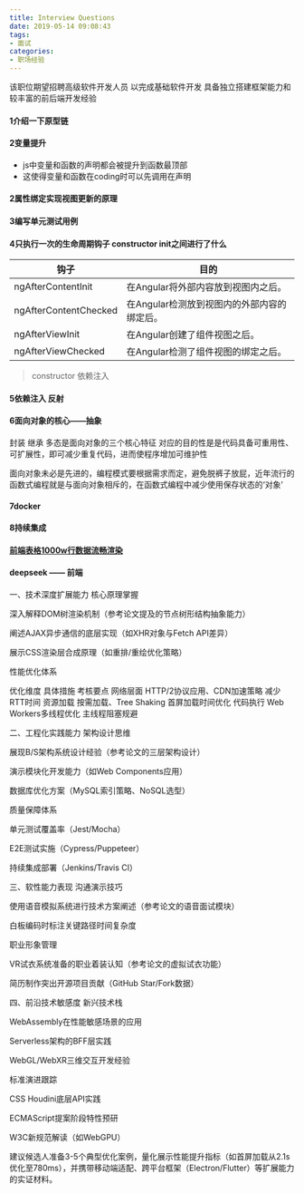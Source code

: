 ```yaml
---
title: Interview Questions
date: 2019-05-14 09:08:43
tags: 
- 面试
categories: 
- 职场经验
---
```

该职位期望招聘高级软件开发人员 以完成基础软件开发 具备独立搭建框架能力和较丰富的前后端开发经验
#### 1介绍一下原型链
#### 2变量提升
+ js中变量和函数的声明都会被提升到函数最顶部
+ 这使得变量和函数在coding时可以先调用在声明
#### 2属性绑定实现视图更新的原理
#### 3编写单元测试用例
#### 4只执行一次的生命周期钩子 constructor init之间进行了什么

|钩子 |	目的 |
|---|---|
ngAfterContentInit | 在Angular将外部内容放到视图内之后。
ngAfterContentChecked | 在Angular检测放到视图内的外部内容的绑定后。
ngAfterViewInit | 在Angular创建了组件视图之后。
ngAfterViewChecked | 在Angular检测了组件视图的绑定之后。

>constructor 依赖注入
#### 5依赖注入 反射
#### 6面向对象的核心——抽象
封装 继承 多态是面向对象的三个核心特征 对应的目的性是是代码具备可重用性、可扩展性，即可减少重复代码，进而使程序增加可维护性

面向对象未必是先进的，编程模式要根据需求而定，避免脱裤子放屁，近年流行的函数式编程就是与面向对象相斥的，在函数式编程中减少使用保存状态的‘对象’
#### 7docker
#### 8持续集成
#### [前端表格1000w行数据流畅渲染](https://juejin.cn/post/7455310019607052303)

#### deepseek —— 前端
一、技术深度扩展能力
核心原理掌握

深入解释DOM树渲染机制（参考论文提及的节点树形结构抽象能力）

阐述AJAX异步通信的底层实现（如XHR对象与Fetch API差异）

展示CSS渲染层合成原理（如重排/重绘优化策略）

性能优化体系

优化维度	具体措施	考核要点
网络层面	HTTP/2协议应用、CDN加速策略	减少RTT时间
资源加载	按需加载、Tree Shaking	首屏加载时间优化
代码执行	Web Workers多线程优化	主线程阻塞规避

二、工程化实践能力
架构设计思维

展现B/S架构系统设计经验（参考论文的三层架构设计）

演示模块化开发能力（如Web Components应用）

数据库优化方案（MySQL索引策略、NoSQL选型）

质量保障体系

单元测试覆盖率（Jest/Mocha）

E2E测试实施（Cypress/Puppeteer）

持续集成部署（Jenkins/Travis CI）

三、软性能力表现
沟通演示技巧

使用语音模拟系统进行技术方案阐述（参考论文的语音面试模块）

白板编码时标注关键路径时间复杂度

职业形象管理

VR试衣系统准备的职业着装认知（参考论文的虚拟试衣功能）

简历制作突出开源项目贡献（GitHub Star/Fork数据）

四、前沿技术敏感度
新兴技术栈

WebAssembly在性能敏感场景的应用

Serverless架构的BFF层实践

WebGL/WebXR三维交互开发经验

标准演进跟踪

CSS Houdini底层API实践

ECMAScript提案阶段特性预研

W3C新规范解读（如WebGPU）

建议候选人准备3-5个典型优化案例，量化展示性能提升指标（如首屏加载从2.1s优化至780ms），并携带移动端适配、跨平台框架（Electron/Flutter）等扩展能力的实证材料。